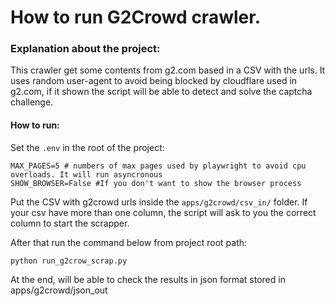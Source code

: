 # How to run G2Crowd crawler.

### Explanation about the project:

This crawler get some contents from g2.com based in a CSV with the urls. It uses random user-agent to avoid being blocked by cloudflare used in g2.com, if it shown the script will be able to detect and solve the captcha challenge.

#### How to run:

Set the `.env` in the root of the project:

```
MAX_PAGES=5 # numbers of max pages used by playwright to avoid cpu overloads. It will run asyncronous
SHOW_BROWSER=False #If you don't want to show the browser process
```

Put the CSV with g2crowd urls inside the `apps/g2crowd/csv_in/` folder. If your csv have more than one column, the script will ask to you the correct column to start the scrapper.

After that run the command below from project root path:

```
python run_g2crow_scrap.py
```

At the end, will be able to check the results in json format stored in apps/g2crowd/json_out
